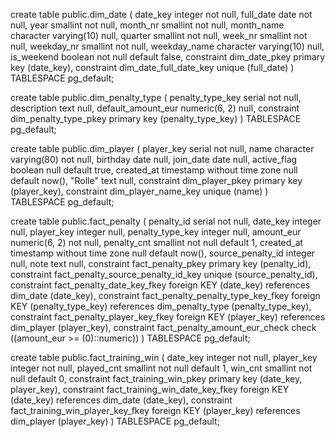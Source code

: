 create table public.dim_date (
  date_key integer not null,
  full_date date not null,
  year smallint not null,
  month_nr smallint not null,
  month_name character varying(10) null,
  quarter smallint not null,
  week_nr smallint not null,
  weekday_nr smallint not null,
  weekday_name character varying(10) null,
  is_weekend boolean not null default false,
  constraint dim_date_pkey primary key (date_key),
  constraint dim_date_full_date_key unique (full_date)
) TABLESPACE pg_default;


create table public.dim_penalty_type (
  penalty_type_key serial not null,
  description text null,
  default_amount_eur numeric(6, 2) null,
  constraint dim_penalty_type_pkey primary key (penalty_type_key)
) TABLESPACE pg_default;

create table public.dim_player (
  player_key serial not null,
  name character varying(80) not null,
  birthday date null,
  join_date date null,
  active_flag boolean null default true,
  created_at timestamp without time zone null default now(),
  "Rolle" text null,
  constraint dim_player_pkey primary key (player_key),
  constraint dim_player_name_key unique (name)
) TABLESPACE pg_default;

create table public.fact_penalty (
  penalty_id serial not null,
  date_key integer null,
  player_key integer null,
  penalty_type_key integer null,
  amount_eur numeric(6, 2) not null,
  penalty_cnt smallint not null default 1,
  created_at timestamp without time zone null default now(),
  source_penalty_id integer null,
  note text null,
  constraint fact_penalty_pkey primary key (penalty_id),
  constraint fact_penalty_source_penalty_id_key unique (source_penalty_id),
  constraint fact_penalty_date_key_fkey foreign KEY (date_key) references dim_date (date_key),
  constraint fact_penalty_penalty_type_key_fkey foreign KEY (penalty_type_key) references dim_penalty_type (penalty_type_key),
  constraint fact_penalty_player_key_fkey foreign KEY (player_key) references dim_player (player_key),
  constraint fact_penalty_amount_eur_check check ((amount_eur >= (0)::numeric))
) TABLESPACE pg_default;

create table public.fact_training_win (
  date_key integer not null,
  player_key integer not null,
  played_cnt smallint not null default 1,
  win_cnt smallint not null default 0,
  constraint fact_training_win_pkey primary key (date_key, player_key),
  constraint fact_training_win_date_key_fkey foreign KEY (date_key) references dim_date (date_key),
  constraint fact_training_win_player_key_fkey foreign KEY (player_key) references dim_player (player_key)
) TABLESPACE pg_default;